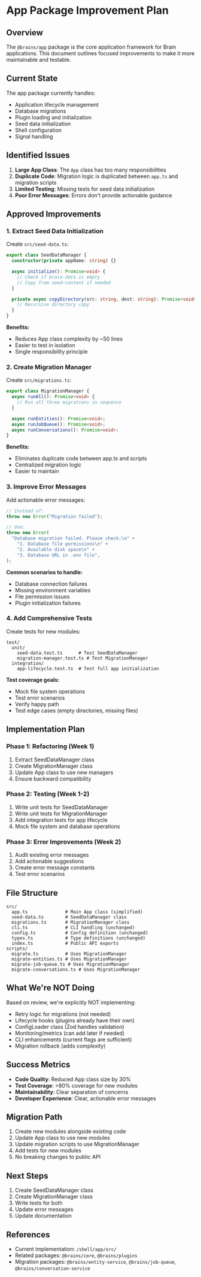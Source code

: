 # App Package Improvement Plan

## Overview

The `@brains/app` package is the core application framework for Brain applications. This document outlines focused improvements to make it more maintainable and testable.

## Current State

The app package currently handles:

- Application lifecycle management
- Database migrations
- Plugin loading and initialization
- Seed data initialization
- Shell configuration
- Signal handling

## Identified Issues

1. **Large App Class**: The `App` class has too many responsibilities
2. **Duplicate Code**: Migration logic is duplicated between `app.ts` and migration scripts
3. **Limited Testing**: Missing tests for seed data initialization
4. **Poor Error Messages**: Errors don't provide actionable guidance

## Approved Improvements

### 1. Extract Seed Data Initialization

Create `src/seed-data.ts`:

```typescript
export class SeedDataManager {
  constructor(private appName: string) {}

  async initialize(): Promise<void> {
    // Check if brain-data is empty
    // Copy from seed-content if needed
  }

  private async copyDirectory(src: string, dest: string): Promise<void> {
    // Recursive directory copy
  }
}
```

**Benefits:**

- Reduces App class complexity by ~50 lines
- Easier to test in isolation
- Single responsibility principle

### 2. Create Migration Manager

Create `src/migrations.ts`:

```typescript
export class MigrationManager {
  async runAll(): Promise<void> {
    // Run all three migrations in sequence
  }

  async runEntities(): Promise<void>;
  async runJobQueue(): Promise<void>;
  async runConversations(): Promise<void>;
}
```

**Benefits:**

- Eliminates duplicate code between app.ts and scripts
- Centralized migration logic
- Easier to maintain

### 3. Improve Error Messages

Add actionable error messages:

```typescript
// Instead of:
throw new Error("Migration failed");

// Use:
throw new Error(
  "Database migration failed. Please check:\n" +
    "1. Database file permissions\n" +
    "2. Available disk space\n" +
    "3. Database URL in .env file",
);
```

**Common scenarios to handle:**

- Database connection failures
- Missing environment variables
- File permission issues
- Plugin initialization failures

### 4. Add Comprehensive Tests

Create tests for new modules:

```
test/
  unit/
    seed-data.test.ts      # Test SeedDataManager
    migration-manager.test.ts # Test MigrationManager
  integration/
    app-lifecycle.test.ts  # Test full app initialization
```

**Test coverage goals:**

- Mock file system operations
- Test error scenarios
- Verify happy path
- Test edge cases (empty directories, missing files)

## Implementation Plan

### Phase 1: Refactoring (Week 1)

1. Extract SeedDataManager class
2. Create MigrationManager class
3. Update App class to use new managers
4. Ensure backward compatibility

### Phase 2: Testing (Week 1-2)

1. Write unit tests for SeedDataManager
2. Write unit tests for MigrationManager
3. Add integration tests for app lifecycle
4. Mock file system and database operations

### Phase 3: Error Improvements (Week 2)

1. Audit existing error messages
2. Add actionable suggestions
3. Create error message constants
4. Test error scenarios

## File Structure

```
src/
  app.ts              # Main App class (simplified)
  seed-data.ts        # SeedDataManager class
  migrations.ts       # MigrationManager class
  cli.ts              # CLI handling (unchanged)
  config.ts           # Config definition (unchanged)
  types.ts            # Type definitions (unchanged)
  index.ts            # Public API exports
scripts/
  migrate.ts          # Uses MigrationManager
  migrate-entities.ts # Uses MigrationManager
  migrate-job-queue.ts # Uses MigrationManager
  migrate-conversations.ts # Uses MigrationManager
```

## What We're NOT Doing

Based on review, we're explicitly NOT implementing:

- Retry logic for migrations (not needed)
- Lifecycle hooks (plugins already have their own)
- ConfigLoader class (Zod handles validation)
- Monitoring/metrics (can add later if needed)
- CLI enhancements (current flags are sufficient)
- Migration rollback (adds complexity)

## Success Metrics

- **Code Quality**: Reduced App class size by 30%
- **Test Coverage**: >80% coverage for new modules
- **Maintainability**: Clear separation of concerns
- **Developer Experience**: Clear, actionable error messages

## Migration Path

1. Create new modules alongside existing code
2. Update App class to use new modules
3. Update migration scripts to use MigrationManager
4. Add tests for new modules
5. No breaking changes to public API

## Next Steps

1. Create SeedDataManager class
2. Create MigrationManager class
3. Write tests for both
4. Update error messages
5. Update documentation

## References

- Current implementation: `/shell/app/src/`
- Related packages: `@brains/core`, `@brains/plugins`
- Migration packages: `@brains/entity-service`, `@brains/job-queue`, `@brains/conversation-service`
